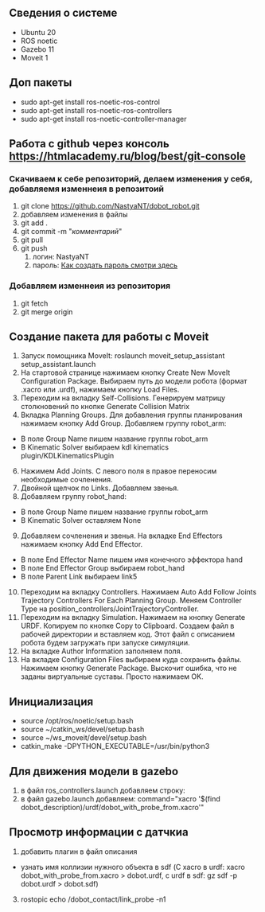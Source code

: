 ## Сведения о системе
- Ubuntu 20
- ROS noetic
- Gazebo 11
- Moveit 1
## Доп пакеты
- sudo apt-get install ros-noetic-ros-control
- sudo apt-get install ros-noetic-ros-controllers
- sudo apt-get install ros-noetic-controller-manager
## Работа с github через консоль https://htmlacademy.ru/blog/best/git-console
### Скачиваем к себе репозиторий, делаем изменения у себя, добавляемя изменнеия в репозитоий
1. git clone https://github.com/NastyaNT/dobot_robot.git
2. добавляем изменения в файлы
3. git add .
4. git commit -m "*комментарий*"
5. git pull
6. git push
    1. логин: NastyaNT
    2. пароль: [Как создать пароль смотри здесь](https://docs.github.com/en/authentication/keeping-your-account-and-data-secure/creating-a-personal-access-token) 
### Добавляем изменнеия из репозитория
1. git fetch
2. git merge origin
## Создание пакета для работы с Moveit
1. Запуск помощника MoveIt: roslaunch moveit_setup_assistant setup_assistant.launch 
2. На стартовой странице нажимаем кнопку Create New MoveIt Configuration Package. Выбираем путь до модели робота (формат .xacro или .urdf), нажимаем кнопку Load Files. 
4. Переходим на вкладку Self-Collisions. Генерируем матрицу столкновений по кнопке Generate Collision Matrix 
5. Вкладка Planning Groups. Для добавления группы планирования нажимаем кнопку Add Group. Добавляем группу robot_arm:
- В поле Group Name пишем название группы robot_arm
- В Kinematic Solver выбираем kdl kinematics plugin/KDLKinematicsPlugin
6. Нажимем Add Joints. С левого поля в правое переносим необходимые сочленения. 
7. Двойной щелчок по Links. Добавляем звенья. 
8. Добавляем группу robot_hand:
- В поле Group Name пишем название группы robot_arm
- В Kinematic Solver оставляем None
9. Добавляем сочленения и звенья. На вкладке End Effectors нажимаем кнопку Add End Effector.
- В поле End Effector Name пишем имя конечного эффектора hand
- В поле End Effector Group выбираем robot_hand
- В поле Parent Link выбираем link5
10. Переходим на вкладку Controllers. Нажимаем Auto Add Follow Joints Trajectory Controllers For Each Planning Group. Меняем Controller Type на position_controllers/JointTrajectoryController. 
11. Переходим на вкладку Simulation. Нажимаем на кнопку Generate URDF. Копируем по кнопке Copy to Clipboard. Создаем файл в рабочей директории и вставляем код. Этот файл с описанием робота будем загружать при запуске симуляции.
12. На вкладке Author Information  заполняем поля. 
13. На вкладке Configuration Files выбираем куда сохранить файлы. Нажимаем кнопку Generate Package. Выскочит ошибка, что не заданы виртуальные суставы. Просто нажимаем OK.
## Инициализация
- source /opt/ros/noetic/setup.bash
- source ~/catkin_ws/devel/setup.bash
- source ~/ws_moveit/devel/setup.bash
- catkin_make -DPYTHON_EXECUTABLE=/usr/bin/python3
## Для движения модели в gazebo
1. в файл ros_controllers.launch добавляем строку: <node name="robot_state_publisher" pkg="robot_state_publisher" type="robot_state_publisher" respawn="true" output="screen"/>
2. в файл gazebo.launch добавляем: command="xacro  '$(find dobot_description)/urdf/dobot_with_probe_from.xacro'"
## Просмотр информации с датчкиа
1. добавить плагин в файл описания
- узнать имя коллизии нужного объекта в sdf (С xacro в urdf: xacro dobot_with_probe_from.xacro > dobot.urdf, с urdf в sdf: gz sdf -p dobot.urdf > dobot.sdf)
3. rostopic echo /dobot_contact/link_probe -n1
